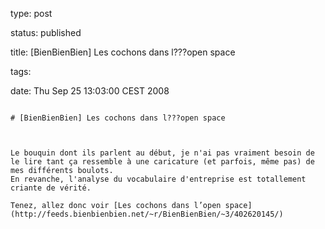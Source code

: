 type: post
status: published
title: [BienBienBien] Les cochons dans l???open space
tags: 
date: Thu Sep 25 13:03:00 CEST 2008
~~~~~~
# [BienBienBien] Les cochons dans l???open space

Le bouquin dont ils parlent au début, je n'ai pas vraiment besoin de le lire tant ça ressemble à une caricature (et parfois, même pas) de mes différents boulots.   
En revanche, l'analyse du vocabulaire d'entreprise est totallement criante de vérité.

Tenez, allez donc voir [Les cochons dans l’open space](http://feeds.bienbienbien.net/~r/BienBienBien/~3/402620145/)